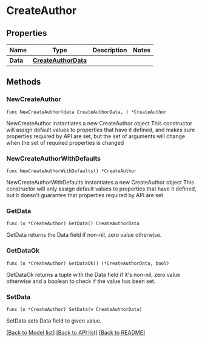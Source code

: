 # CreateAuthor

## Properties

Name | Type | Description | Notes
------------ | ------------- | ------------- | -------------
**Data** | [**CreateAuthorData**](CreateAuthorData.md) |  | 

## Methods

### NewCreateAuthor

`func NewCreateAuthor(data CreateAuthorData, ) *CreateAuthor`

NewCreateAuthor instantiates a new CreateAuthor object
This constructor will assign default values to properties that have it defined,
and makes sure properties required by API are set, but the set of arguments
will change when the set of required properties is changed

### NewCreateAuthorWithDefaults

`func NewCreateAuthorWithDefaults() *CreateAuthor`

NewCreateAuthorWithDefaults instantiates a new CreateAuthor object
This constructor will only assign default values to properties that have it defined,
but it doesn't guarantee that properties required by API are set

### GetData

`func (o *CreateAuthor) GetData() CreateAuthorData`

GetData returns the Data field if non-nil, zero value otherwise.

### GetDataOk

`func (o *CreateAuthor) GetDataOk() (*CreateAuthorData, bool)`

GetDataOk returns a tuple with the Data field if it's non-nil, zero value otherwise
and a boolean to check if the value has been set.

### SetData

`func (o *CreateAuthor) SetData(v CreateAuthorData)`

SetData sets Data field to given value.



[[Back to Model list]](../README.md#documentation-for-models) [[Back to API list]](../README.md#documentation-for-api-endpoints) [[Back to README]](../README.md)


